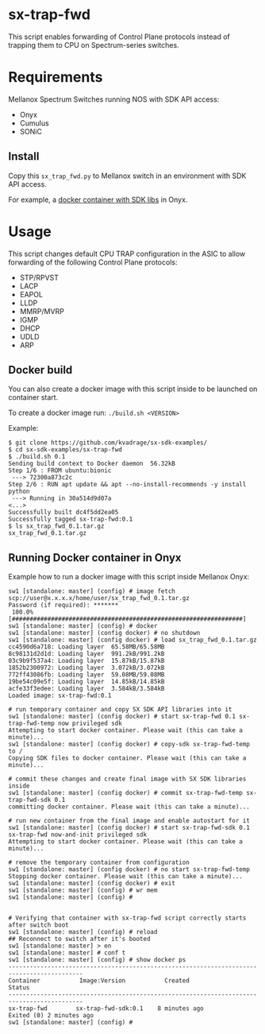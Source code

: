 # sx-trap-fwd
This script enables forwarding of Control Plane protocols instead of trapping them to CPU
on Spectrum-series switches.

# Requirements
Mellanox Spectrum Switches running NOS with SDK API access:
- Onyx
- Cumulus
- SONiC

## Install
Copy this `sx_trap_fwd.py` to Mellanox switch in an environment with SDK API access.

For example, a [docker container with SDK libs](https://community.mellanox.com/s/article/getting-started-with-docker-container-over-mlnx-os-sdk-interfaces) in Onyx.

# Usage
This script changes default CPU TRAP configuration in the ASIC to allow forwarding of
the following Control Plane protocols:
- STP/RPVST
- LACP
- EAPOL
- LLDP
- MMRP/MVRP
- IGMP
- DHCP
- UDLD
- ARP

## Docker build
You can also create a docker image with this script inside to be launched on container start.

To create a docker image run: `./build.sh <VERSION>`

Example:
```
$ git clone https://github.com/kvadrage/sx-sdk-examples/
$ cd sx-sdk-examples/sx-trap-fwd
$ ./build.sh 0.1
Sending build context to Docker daemon  56.32kB
Step 1/6 : FROM ubuntu:bionic
 ---> 72300a873c2c
Step 2/6 : RUN apt update && apt --no-install-recommends -y install python
 ---> Running in 30a514d9d07a
<...>
Successfully built dc4f5dd2ea05
Successfully tagged sx-trap-fwd:0.1
$ ls sx_trap_fwd_0.1.tar.gz 
sx_trap_fwd_0.1.tar.gz
```

## Running Docker container in Onyx
Example how to run a docker image with this script inside Mellanox Onyx:

```
sw1 [standalone: master] (config) # image fetch scp://user@x.x.x.x/home/user/sx_trap_fwd_0.1.tar.gz
Password (if required): *******
 100.0%  [#################################################################]  
sw1 [standalone: master] (config) # docker 
sw1 [standalone: master] (config docker) # no shutdown
sw1 [standalone: master] (config docker) # load sx_trap_fwd_0.1.tar.gz 
cc4590d6a718: Loading layer  65.58MB/65.58MB
8c98131d2d1d: Loading layer  991.2kB/991.2kB
03c9b9f537a4: Loading layer  15.87kB/15.87kB
1852b2300972: Loading layer  3.072kB/3.072kB
772ff43086fb: Loading layer  59.08MB/59.08MB
19be54c09e5f: Loading layer  14.85kB/14.85kB
acfe33f3edee: Loading layer  3.584kB/3.584kB
Loaded image: sx-trap-fwd:0.1

# run temporary container and copy SX SDK API libraries into it
sw1 [standalone: master] (config docker) # start sx-trap-fwd 0.1 sx-trap-fwd-temp now privileged sdk
Attempting to start docker container. Please wait (this can take a minute)...
sw1 [standalone: master] (config docker) # copy-sdk sx-trap-fwd-temp to /
Copying SDK files to docker container. Please wait (this can take a minute)...

# commit these changes and create final image with SX SDK libraries inside
sw1 [standalone: master] (config docker) # commit sx-trap-fwd-temp sx-trap-fwd-sdk 0.1
committing docker container. Please wait (this can take a minute)...

# run new container from the final image and enable autostart for it
sw1 [standalone: master] (config docker) # start sx-trap-fwd-sdk 0.1 sx-trap-fwd now-and-init privileged sdk
Attempting to start docker container. Please wait (this can take a minute)...

# remove the temporary container from configuration
sw1 [standalone: master] (config docker) # no start sx-trap-fwd-temp 
Stopping docker container. Please wait (this can take a minute)...
sw1 [standalone: master] (config docker) # exit
sw1 [standalone: master] (config) # wr mem
sw1 [standalone: master] (config) # 


# Verifying that container with sx-trap-fwd script correctly starts after switch boot
sw1 [standalone: master] (config) # reload
## Reconnect to switch after it's booted
sw1 [standalone: master] > en
sw1 [standalone: master] # conf t
sw1 [standalone: master] (config) # show docker ps
-------------------------------------------------------------------------------------------
Container           Image:Version           Created                Status                  
-------------------------------------------------------------------------------------------
sx-trap-fwd        sx-trap-fwd-sdk:0.1    8 minutes ago          Exited (0) 2 minutes ago
sw1 [standalone: master] (config) # 
```
